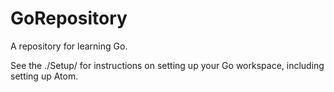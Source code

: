 # GoRepository
A repository for learning Go.


See the ./Setup/ for instructions on setting up your Go workspace, including setting up Atom.
